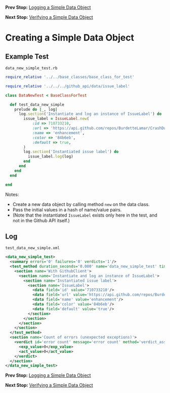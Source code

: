 <!--- GENERATED FILE, DO NOT EDIT --->
**Prev Stop:** [Logging a Simple Data Object](./DataLogSimple.md#logging-a-simple-data-object)

**Next Stop:** [Verifying a Simple Data Object](./DataEqualSimple.md#verifying-a-simple-data-object)


# Creating a Simple Data Object

## Example Test

<code>data_new_simple_test.rb</code>
```ruby
require_relative '../../base_classes/base_class_for_test'

require_relative '../../../github_api/data/issue_label'

class DataNewTest < BaseClassForTest

  def test_data_new_simple
    prelude do |_, log|
      log.section('Instantiate and log an instance of IssueLabel') do
        issue_label = IssueLabel.new(
            :id => 710733210,
            :url => 'https://api.github.com/repos/BurdetteLamar/CrashDummy/labels/enhancement',
            :name => 'enhancement',
            :color => '84b6eb',
            :default => true,
        )
        log.section('Instantiated issue label') do
          issue_label.log(log)
        end
      end
    end
  end

end
```

Notes:

- Create a new data object by calling method `new` on the data class.
- Pass the initial values in a hash of name/value pairs.
- (Note that the instantiated `IssueLabel` exists only here in the test, and not in the Github API itself.)

## Log

<code>test_data_new_simple.xml</code>
```xml
<data_new_simple_test>
  <summary errors='0' failures='0' verdicts='1'/>
  <test_method duration_seconds='0.000' name='data_new_simple_test' timestamp='2017-10-15-Sun-16.21.02.733'>
    <section name='With GithubClient'>
      <section name='Instantiate and log an instance of IssueLabel'>
        <section name='Instantiated issue label'>
          <section name='IssueLabel'>
            <data field='id' value='710733210'/>
            <data field='url' value='https://api.github.com/repos/BurdetteLamar/CrashDummy/labels/enhancement'/>
            <data field='name' value='enhancement'/>
            <data field='color' value='84b6eb'/>
            <data field='default' value='true'/>
          </section>
        </section>
      </section>
    </section>
  </test_method>
  <section name='Count of errors (unexpected exceptions)'>
    <verdict id='error count' message='error count' method='verdict_assert_equal?' outcome='passed' volatile='true'>
      <exp_value>0</exp_value>
      <act_value>0</act_value>
    </verdict>
  </section>
</data_new_simple_test>
```

**Prev Stop:** [Logging a Simple Data Object](./DataLogSimple.md#logging-a-simple-data-object)

**Next Stop:** [Verifying a Simple Data Object](./DataEqualSimple.md#verifying-a-simple-data-object)

